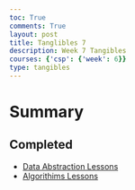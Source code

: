 ```yaml
---
toc: True
comments: True
layout: post
title: Tanglibles 7
description: Week 7 Tangibles
courses: {'csp': {'week': 6}}
type: tangibles
---
```


# Summary


## Completed
- [Data Abstraction Lessons](https://ak146.github.io/FunnyBlog2.0//2023/10/03/data-abstraction_IPYNB_2_.html)
- [Algorithims Lessons](https://ak146.github.io/FunnyBlog2.0//2023/10/05/CSP-Algorithms-P2-2_IPYNB_2_.html)
